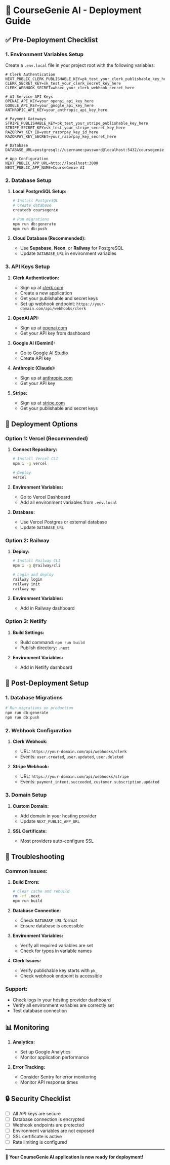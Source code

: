 # 🚀 CourseGenie AI - Deployment Guide

## ✅ Pre-Deployment Checklist

### 1. Environment Variables Setup

Create a `.env.local` file in your project root with the following variables:

```env
# Clerk Authentication
NEXT_PUBLIC_CLERK_PUBLISHABLE_KEY=pk_test_your_clerk_publishable_key_here
CLERK_SECRET_KEY=sk_test_your_clerk_secret_key_here
CLERK_WEBHOOK_SECRET=whsec_your_clerk_webhook_secret_here

# AI Service API Keys
OPENAI_API_KEY=your_openai_api_key_here
GOOGLE_API_KEY=your_google_api_key_here
ANTHROPIC_API_KEY=your_anthropic_api_key_here

# Payment Gateways
STRIPE_PUBLISHABLE_KEY=pk_test_your_stripe_publishable_key_here
STRIPE_SECRET_KEY=sk_test_your_stripe_secret_key_here
RAZORPAY_KEY_ID=your_razorpay_key_id_here
RAZORPAY_KEY_SECRET=your_razorpay_key_secret_here

# Database
DATABASE_URL=postgresql://username:password@localhost:5432/coursegenie

# App Configuration
NEXT_PUBLIC_APP_URL=http://localhost:3000
NEXT_PUBLIC_APP_NAME=CourseGenie AI
```

### 2. Database Setup

1. **Local PostgreSQL Setup:**
   ```bash
   # Install PostgreSQL
   # Create database
   createdb coursegenie
   
   # Run migrations
   npm run db:generate
   npm run db:push
   ```

2. **Cloud Database (Recommended):**
   - Use **Supabase**, **Neon**, or **Railway** for PostgreSQL
   - Update `DATABASE_URL` in environment variables

### 3. API Keys Setup

1. **Clerk Authentication:**
   - Sign up at [clerk.com](https://clerk.com)
   - Create a new application
   - Get your publishable and secret keys
   - Set up webhook endpoint: `https://your-domain.com/api/webhooks/clerk`

2. **OpenAI API:**
   - Sign up at [openai.com](https://openai.com)
   - Get your API key from dashboard

3. **Google AI (Gemini):**
   - Go to [Google AI Studio](https://makersuite.google.com/app/apikey)
   - Create API key

4. **Anthropic (Claude):**
   - Sign up at [anthropic.com](https://anthropic.com)
   - Get your API key

5. **Stripe:**
   - Sign up at [stripe.com](https://stripe.com)
   - Get your publishable and secret keys

## 🚀 Deployment Options

### Option 1: Vercel (Recommended)

1. **Connect Repository:**
   ```bash
   # Install Vercel CLI
   npm i -g vercel
   
   # Deploy
   vercel
   ```

2. **Environment Variables:**
   - Go to Vercel Dashboard
   - Add all environment variables from `.env.local`

3. **Database:**
   - Use Vercel Postgres or external database
   - Update `DATABASE_URL`

### Option 2: Railway

1. **Deploy:**
   ```bash
   # Install Railway CLI
   npm i -g @railway/cli
   
   # Login and deploy
   railway login
   railway init
   railway up
   ```

2. **Environment Variables:**
   - Add in Railway dashboard

### Option 3: Netlify

1. **Build Settings:**
   - Build command: `npm run build`
   - Publish directory: `.next`

2. **Environment Variables:**
   - Add in Netlify dashboard

## 🔧 Post-Deployment Setup

### 1. Database Migrations

```bash
# Run migrations on production
npm run db:generate
npm run db:push
```

### 2. Webhook Configuration

1. **Clerk Webhook:**
   - URL: `https://your-domain.com/api/webhooks/clerk`
   - Events: `user.created`, `user.updated`, `user.deleted`

2. **Stripe Webhook:**
   - URL: `https://your-domain.com/api/webhooks/stripe`
   - Events: `payment_intent.succeeded`, `customer.subscription.updated`

### 3. Domain Setup

1. **Custom Domain:**
   - Add domain in your hosting provider
   - Update `NEXT_PUBLIC_APP_URL`

2. **SSL Certificate:**
   - Most providers auto-configure SSL

## 🐛 Troubleshooting

### Common Issues:

1. **Build Errors:**
   ```bash
   # Clear cache and rebuild
   rm -rf .next
   npm run build
   ```

2. **Database Connection:**
   - Check `DATABASE_URL` format
   - Ensure database is accessible

3. **Environment Variables:**
   - Verify all required variables are set
   - Check for typos in variable names

4. **Clerk Issues:**
   - Verify publishable key starts with `pk_`
   - Check webhook endpoint is accessible

### Support:

- Check logs in your hosting provider dashboard
- Verify all environment variables are correctly set
- Test database connection

## 📊 Monitoring

1. **Analytics:**
   - Set up Google Analytics
   - Monitor application performance

2. **Error Tracking:**
   - Consider Sentry for error monitoring
   - Monitor API response times

## 🔒 Security Checklist

- [ ] All API keys are secure
- [ ] Database connection is encrypted
- [ ] Webhook endpoints are protected
- [ ] Environment variables are not exposed
- [ ] SSL certificate is active
- [ ] Rate limiting is configured

---

**🎉 Your CourseGenie AI application is now ready for deployment!** 